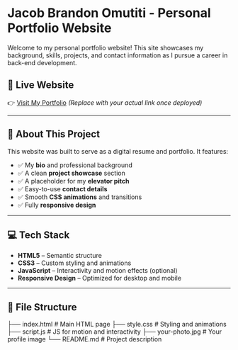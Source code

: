 # Jacob Brandon Omutiti - Personal Portfolio Website

Welcome to my personal portfolio website! This site showcases my background, skills, projects, and contact information as I pursue a career in back-end development.

## 🔗 Live Website

👉 [Visit My Portfolio](https://yourcustomdomain.com)
*(Replace with your actual link once deployed)*

---

## 📄 About This Project

This website was built to serve as a digital resume and portfolio. It features:

- ✅ My **bio** and professional background
- ✅ A clean **project showcase** section
- ✅ A placeholder for my **elevator pitch**
- ✅ Easy-to-use **contact details**
- ✅ Smooth **CSS animations** and transitions
- ✅ Fully **responsive design**

---

## 💻 Tech Stack

- **HTML5** – Semantic structure
- **CSS3** – Custom styling and animations
- **JavaScript** – Interactivity and motion effects (optional)
- **Responsive Design** – Optimized for desktop and mobile

---

## 📂 File Structure

├── index.html # Main HTML page
├── style.css # Styling and animations
├── script.js # JS for motion and interactivity
├── your-photo.jpg # Your profile image
└── README.md # Project description


